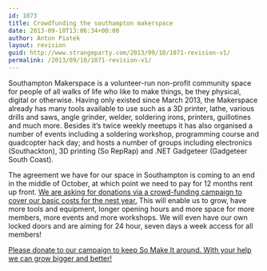 ```yaml
---
id: 1073
title: Crowdfunding the southampton makerspace
date: 2013-09-10T13:06:34+00:00
author: Anton Piatek
layout: revision
guid: http://www.strangeparty.com/2013/09/10/1071-revision-v1/
permalink: /2013/09/10/1071-revision-v1/
---
```

Southampton Makerspace is a volunteer-run non-profit community space for people of all walks of life who like to make things, be they physical, digital or otherwise. Having only existed since March 2013, the Makerspace already has many tools available to use such as a 3D printer, lathe, various drills and saws, angle grinder, welder, soldering irons, printers, guillotines and much more. Besides it&#8217;s twice weekly meetups it has also organised a number of events including a soldering workshop, programming course and quadcopter hack day; and hosts a number of groups including electronics (Southackton), 3D printing (So RepRap) and .NET Gadgeteer (Gadgeteer South Coast).

The agreement we have for our space in Southampton is coming to an end in the middle of October, at which point we need to pay for 12 months rent up front. [We are asking for donations via a crowd-funding campaign to cover our basic costs for the nest year.](https://www.crowdtilt.com/campaigns/fundraiser-for-so-make-it) This will enable us to grow, have more tools and equipment, longer opening hours and more space for more members, more events and more workshops. We will even have our own locked doors and are aiming for 24 hour, seven days a week access for all members!



[Please donate to our campaign to keep So Make It around. With your help we can grow bigger and better!](https://www.crowdtilt.com/campaigns/fundraiser-for-so-make-it)

&nbsp;